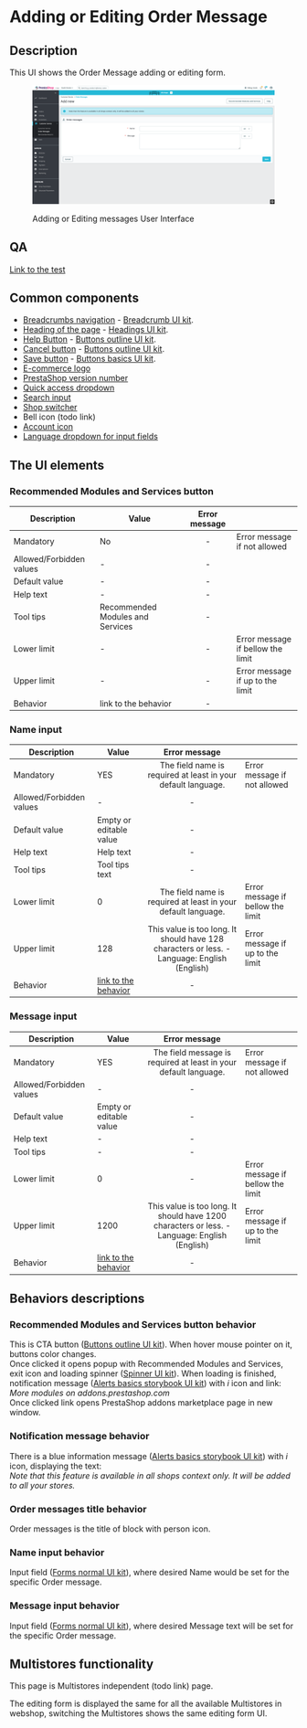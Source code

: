 # Adding or Editing Order Message

## Description

This UI shows the Order Message adding or editing form.

<figure><img src="../../../../../../.gitbook/assets/image (100).png" alt="Adding or Editing messages User Interface"><figcaption><p>Adding or Editing messages User Interface</p></figcaption></figure>

## QA&#x20;

[Link to the test](https://build.prestashop-project.org/test-scenarios/scenarios/core/functional/bo/customer-service/order-messages.html)

## Common components <a href="#common-components" id="common-components"></a>

* [Breadcrumbs navigation](../../../../common-components/breadcrumbs.md) - [Breadcrumb UI kit](https://build.prestashop.com/prestashop-ui-kit/?path=/story/breadcrumb--breadcrumb).
* [Heading of the page](../../../../common-components/heading-of-the-page.md) - [Headings UI kit](https://build.prestashop.com/prestashop-ui-kit/?path=/story/headings--headings).
* [Help Button](../../../../common-components/help-button.md) - [Buttons outline UI kit](https://build.prestashop.com/prestashop-ui-kit/?path=/story/buttons--outline).
* [Cancel button](../../../../common-components/cancel-button.md) - [Buttons outline UI kit](https://build.prestashop.com/prestashop-ui-kit/?path=/story/buttons--outline).
* [Save button](../../../../common-components/save-button.md) - [Buttons basics UI kit](https://build.prestashop-project.org/prestashop-ui-kit/?path=/story/buttons--basics).
* [E-commerce logo ](../../../../common-components/back-office-header/prestashop-logo.md)
* [PrestaShop version number](../../../../common-components/prestashop-version-number.md)
* [Quick access dropdown ](../../../../common-components/back-office-header/quick-access-dropdown.md)
* [Search input](../../../../common-components/search-input-field.md)
* [Shop switcher](../../../../common-components/shop-switcher.md)
* Bell icon (todo link)
* [Account icon](../../../../common-components/account-icon.md)
* [Language dropdown for input fields](../../../../common-components/language-dropdown-for-input-fields.md)

## The UI elements

### **Recommended Modules and Services button**

<table><thead><tr><th>Description</th><th>Value</th><th align="center">Error message</th><th data-hidden></th></tr></thead><tbody><tr><td>Mandatory</td><td>No</td><td align="center">-</td><td>Error message if not allowed</td></tr><tr><td>Allowed/Forbidden values</td><td>                      -</td><td align="center">-</td><td></td></tr><tr><td>Default value</td><td>                      -</td><td align="center">-</td><td></td></tr><tr><td>Help text</td><td>                      -</td><td align="center">-</td><td></td></tr><tr><td>Tool tips</td><td>Recommended Modules and Services</td><td align="center">-</td><td></td></tr><tr><td>Lower limit</td><td>                      -</td><td align="center">-</td><td>Error message if bellow the limit</td></tr><tr><td>Upper limit</td><td>                      -</td><td align="center">-</td><td>Error message if up to the limit</td></tr><tr><td>Behavior</td><td>link to the behavior</td><td align="center">-</td><td></td></tr></tbody></table>

### **Name** input

<table><thead><tr><th>Description</th><th>Value</th><th align="center">Error message</th><th data-hidden></th></tr></thead><tbody><tr><td>Mandatory</td><td>YES</td><td align="center">The field name is required at least in your default language.</td><td>Error message if not allowed</td></tr><tr><td>Allowed/Forbidden values</td><td>-</td><td align="center">-</td><td></td></tr><tr><td>Default value</td><td>Empty or editable value</td><td align="center">-</td><td></td></tr><tr><td>Help text</td><td>Help text</td><td align="center">-</td><td></td></tr><tr><td>Tool tips</td><td>Tool tips text</td><td align="center">-</td><td></td></tr><tr><td>Lower limit</td><td>0</td><td align="center">The field name is required at least in your default language.</td><td>Error message if bellow the limit</td></tr><tr><td>Upper limit</td><td>128</td><td align="center">This value is too long. It should have 128 characters or less. - Language: English (English)</td><td>Error message if up to the limit</td></tr><tr><td>Behavior</td><td><a href="adding-or-editing-order-message.md#name-behavior">link to the behavior</a></td><td align="center">-</td><td></td></tr></tbody></table>

### **Message input**

<table><thead><tr><th>Description</th><th>Value</th><th align="center">Error message</th><th data-hidden></th></tr></thead><tbody><tr><td>Mandatory</td><td>YES</td><td align="center">The field message is required at least in your default language.</td><td>Error message if not allowed</td></tr><tr><td>Allowed/Forbidden values</td><td>-</td><td align="center">-</td><td></td></tr><tr><td>Default value</td><td>Empty or editable value</td><td align="center">-</td><td></td></tr><tr><td>Help text</td><td>-</td><td align="center">-</td><td></td></tr><tr><td>Tool tips</td><td>-</td><td align="center">-</td><td></td></tr><tr><td>Lower limit</td><td>0</td><td align="center">-</td><td>Error message if bellow the limit</td></tr><tr><td>Upper limit</td><td>1200</td><td align="center">This value is too long. It should have 1200 characters or less. - Language: English (English)</td><td>Error message if up to the limit</td></tr><tr><td>Behavior</td><td><a href="adding-or-editing-order-message.md#message-behavior">link to the behavior</a></td><td align="center">-</td><td></td></tr></tbody></table>

## Behaviors descriptions

### **Recommended Modules and Services button behavior**

This is CTA button ([Buttons outline UI kit](https://build.prestashop.com/prestashop-ui-kit/?path=/story/buttons--outline)). When hover mouse pointer on it, buttons color changes. \
Once clicked it opens popup with Recommended Modules and Services, exit icon and loading spinner ([Spinner UI kit](https://build.prestashop-project.org/prestashop-ui-kit/?path=/story/spinner--spinner)). When loading is finished, notification message ([Alerts basics storybook UI kit](https://build.prestashop-project.org/prestashop-ui-kit/?path=/story/alerts--basics)) with _i_ icon and link: \
_More modules on addons.prestashop.com_ \
Once clicked link opens PrestaShop addons marketplace page in new window.

### **Notification message behavior**

There is a blue information message ([Alerts basics storybook UI kit](https://build.prestashop-project.org/prestashop-ui-kit/?path=/story/alerts--basics)) with _i_ icon, displaying the text:\
&#x20;_Note that this feature is available in all shops context only. It will be added to all your stores._&#x20;

### Order messages title behavior

Order messages is the title of block with person icon.&#x20;

### **Name input behavior**

Input field ([Forms normal UI kit](https://build.prestashop-project.org/prestashop-ui-kit/?path=/story/forms--normal)), where desired Name would be set for the specific Order message.&#x20;

### **Message input behavior**

Input field ([Forms normal UI kit](https://build.prestashop-project.org/prestashop-ui-kit/?path=/story/forms--normal)), where desired Message text will be set for the specific Order message.

## Multistores functionality

This page is Multistores independent (todo link) page.

The editing form is displayed the same for all the available Multistores in webshop, switching the Multistores shows the same editing form UI.

